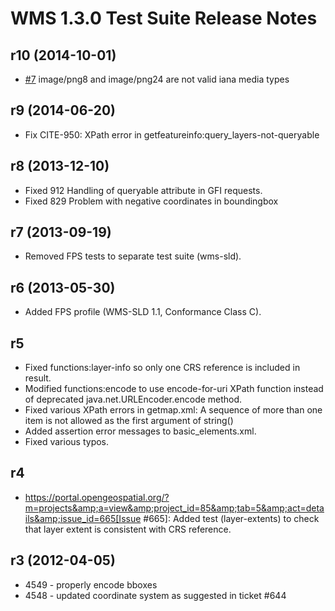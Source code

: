 WMS 1.3.0 Test Suite Release Notes
==================================

r10 (2014-10-01)
------------------
* [#7](https://github.com/opengeospatial/ets-wms13/issues/7) image/png8 and image/png24 are not valid iana media types

r9 (2014-06-20)
---------------
* Fix CITE-950: XPath error in getfeatureinfo:query_layers-not-queryable

r8 (2013-12-10)
----------------
* Fixed 912 Handling of queryable attribute in GFI requests. 
* Fixed 829 Problem with negative coordinates in boundingbox

r7 (2013-09-19)
---------------
* Removed FPS tests to separate test suite (wms-sld).

r6 (2013-05-30)
---------------
* Added FPS profile (WMS-SLD 1.1, Conformance Class C).

r5
---------------
* Fixed functions:layer-info so only one CRS reference is included in result.
* Modified functions:encode to use encode-for-uri XPath function instead of deprecated java.net.URLEncoder.encode method.
* Fixed various XPath errors in getmap.xml: A sequence of more than one item is not allowed as the first argument of string()
* Added assertion error messages to basic_elements.xml.
* Fixed various typos.

r4
---------------
* https://portal.opengeospatial.org/?m=projects&amp;a=view&amp;project_id=85&amp;tab=5&amp;act=details&amp;issue_id=665[Issue #665]:
  Added test (layer-extents) to check that layer extent is consistent with 
  CRS reference.

r3 (2012-04-05)
---------------
* 4549 - properly encode bboxes
* 4548 - updated coordinate system as suggested in ticket #644


